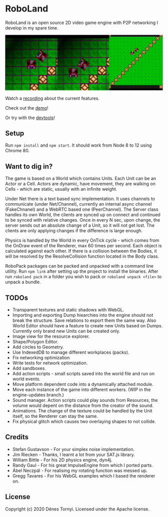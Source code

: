 # RoboLand

RoboLand is an open source 2D video game engine with P2P networking I develop in my spare time.

<img src="https://github.com/pinting/RoboLand/raw/master/screenshot.png" width="600" />

Watch a [recording](https://youtu.be/wgxkm6gv-LE) about the current features.

Check out the [demo](https://pinting.github.io/RoboLand/)!

Or try with the [devtools](https://pinting.github.io/RoboLand/#view=devtools)!

## Setup

Run `npm install` and `npm start`. It should work from Node 8 to 12 using Chrome 80.

## Want to dig in?

The game is based on a World which contains Units. Each Unit can be an Actor or a Cell. Actors are dynamic, have movement, they are walking on Cells - which are static, usually with an infinite weight.

Under Net there is a text based sync implementation. It uses channels to communicate (under Net/Channel), currently an internal async channel (FakeChnanel) and a WebRTC based one (PeerChannel). The Server class handles its own World, the clients are synced up on connect and continued to be synced with relative changes. Once in every N sec, upon change, the server sends out an absolute change of a Unit, so it will not get lost. The clients are only applying changes if the difference is large enough.

Physics is handled by the World in every OnTick cycle - which comes from the OnDraw event of the Renderer, max 60 times per second. Each object is calculated against each other. If there is a collision between the Bodies, it will be resolved by the ResolveCollision function located in the Body class.

RoboPack packages can be packed and unpacked with a command line utility. Run `npm link` after setting up the project to install the binaries. After run `roboland pack` in a folder you wish to pack or `roboland unpack <file>` to unpack a bundle.

## TODOs

- Transparent textures and static shadows with WebGL.
- Importing and exporting Dump hiearchies into the engine should not break the structure. Save relations to export them the same way. Also World Editor should have a feature to create new Units based on Dumps. Currently only brand new Units can be created only.
- Image view for the resource explorer.
- Shape/Polygon Editor.
- Add circles to Geometry.
- Use IndexedDB to manage different workplaces (packs).
- Fix networking optimization
- Write tests for network optimization.
- Add sandboxes.
- Add action scripts - small scripts saved into the world file and run on world events.
- Move platform dependent code into a dynamically attached module.
- Move each instance of the game into different workers. (WIP in the engine-updates branch.)
- Sound manager. Action scripts could play sounds from Resources, the volume would depent on the distance from the creator of the sound.
- Animations. The change of the texture could be handled by the Unit itself, so the Renderer can stay the same.
- Fix physical glitch which causes two overlaying shapes to not collide.

## Credits

- Stefan Gustavson - For your simplex noise implementation.
- Jim Riecken - Thanks, I learnt a lot from your SAT.js library.
- William Bittle - For his 2D physics engine, dyn4j.
- Randy Gaul - For his great ImpulseEngine from which I ported parts.
- Ábel Neczpál - For realising my rotating function was messed up.
- Gregg Tavares - For his WebGL examples which I based the renderer on.

## License

Copyright (c) 2020 Dénes Tornyi. Licensed under the Apache license.